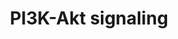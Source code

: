 ---
annotations:
- id: PW:0000605
  parent: disease pathway
  type: Pathway Ontology
  value: cancer pathway
- id: PW:0000595
  parent: signaling pathway
  type: Pathway Ontology
  value: phosphatidylinositol 3-kinase signaling pathway
- id: DOID:162
  parent: disease of cellular proliferation
  type: Disease Ontology
  value: cancer
- id: PW:0000595
  parent: signaling pathway
  type: Pathway Ontology
  value: phosphatidylinositol 3-kinase signaling pathway
- id: PW:0000003
  parent: signaling pathway
  type: Pathway Ontology
  value: signaling pathway
- id: PW:0000180
  parent: regulatory pathway
  type: Pathway Ontology
  value: mTOR signaling pathway
- id: PW:0000180
  parent: regulatory pathway
  type: Pathway Ontology
  value: mTOR signaling pathway
- id: PW:0001317
  parent: regulatory pathway
  type: Pathway Ontology
  value: cell cycle pathway
- id: PW:0000003
  parent: signaling pathway
  type: Pathway Ontology
  value: signaling pathway
- id: PW:0000648
  parent: signaling pathway
  type: Pathway Ontology
  value: cell adhesion signaling pathway
authors:
- Khanspers
- Ariutta
- Egonw
- MaintBot
- Eweitz
citedin:
- link: PMC9317794
  title: A Novel Based-Network Strategy to Identify Phytochemicals from Radix Salviae
    Miltiorrhizae (Danshen) for Treating Alzheimer’s Disease (2022)
- link: PMC9099719
  title: Tumour Stem Cells in Breast Cancer (2022)
- link: PMC8407676
  title: Transcriptome Signature of Immune Cells Post Reovirus Treatment in KRAS Mutated
    Colorectal Cancer (2021)
- link: PMC8200404
  title: Assessing the Contribution of Relative Macrophage Frequencies to Subcutaneous
    Adipose Tissue (2021)
- link: PMC7518185
  title: Predictive models for stage and risk classification in head and neck squamous
    cell carcinoma (HNSCC) (2020)
- link: 10.1038/s41467-024-47085-y
  title: A patient-based iPSC-derived hepatocyte model of alcohol-associated cirrhosis
    reveals bioenergetic insights into disease pathogenesis (2024)
- link: 10.1186/s40001-024-01951-z
  title: 'Non-dialyzable uremic toxins and renal tubular cell damage in CKD patients:
    a systems biology approach (2024)'
- link: 10.3389/fimmu.2021.769011
  title: 'A Practical Strategy for Exploring the Pharmacological Mechanism of Luteolin
    Against COVID-19/Asthma Comorbidity: Findings of System Pharmacology and Bioinformatics
    Analysis (2024)'
- link: 10.1038/s41416-023-02140-1
  title: Transcriptome analysis of newly established carboplatin-resistant ovarian
    cancer cell model reveals genes shared by drug resistance and drug-induced EMT
    (2023)
- link: 10.1016/j.bbih.2023.100646
  title: Autistic spectrum disorder (ASD) - Gene, molecular and pathway signatures
    linking systemic inflammation, mitochondrial dysfunction, transsynaptic signalling,
    and neurodevelopmen (2023)
communities:
- ontox
description: The PI3K-Akt signaling pathway can be activated by many types of cellular
  stimuli or toxic insults and regulates many fundamental cellular functions. Activated
  PI3K  phosphorylates AKT, thereby activating it. Once active, Akt controls a number
  of downstream cellular processes, including apoptosis, protein synthesis, metabolism,
  and cell cycle, by phosphorylating a range of substrates. Phosphorylation sites
  were added based on information from PhosphoSitePlus (R), www.phosphosite.org.  Proteins
  on this pathway have targeted assays available via the [https://assays.cancer.gov/available_assays?wp_id=WP4172
  CPTAC Assay Portal]
last-edited: 2024-07-28
ndex: 80d4d1b7-8b69-11eb-9e72-0ac135e8bacf
organisms:
- Homo sapiens
redirect_from:
- /index.php/Pathway:WP4172
- /instance/WP4172
- /instance/WP4172_r134839
revision: r134839
schema-jsonld:
- '@context': https://schema.org/
  '@id': https://wikipathways.github.io/pathways/WP4172.html
  '@type': Dataset
  creator:
    '@type': Organization
    name: WikiPathways
  description: The PI3K-Akt signaling pathway can be activated by many types of cellular
    stimuli or toxic insults and regulates many fundamental cellular functions. Activated
    PI3K  phosphorylates AKT, thereby activating it. Once active, Akt controls a number
    of downstream cellular processes, including apoptosis, protein synthesis, metabolism,
    and cell cycle, by phosphorylating a range of substrates. Phosphorylation sites
    were added based on information from PhosphoSitePlus (R), www.phosphosite.org.  Proteins
    on this pathway have targeted assays available via the [https://assays.cancer.gov/available_assays?wp_id=WP4172
    CPTAC Assay Portal]
  keywords:
  - AKT1
  - AKT2
  - AKT3
  - AMP
  - ANGPT1
  - ANGPT2
  - ANGPT4
  - ATF2
  - ATF4
  - ATF6B
  - BAD
  - BCL2
  - BCL2L1
  - BCL2L11
  - BCR
  - BDNF
  - BRCA1
  - C8orf44-SGK3
  - CASP9
  - CCND1
  - CCND2
  - CCND3
  - CCNE1
  - CCNE2
  - CD19
  - CDC37
  - CDK2
  - CDK4
  - CDK6
  - CDKN1A
  - CDKN1B
  - CHAD
  - CHRM1
  - CHRM2
  - CHUK
  - COL1A1
  - COL1A2
  - COL2A1
  - COL4A1
  - COL4A2
  - COL4A3
  - COL4A4
  - COL4A5
  - COL4A6
  - COL6A1
  - COL6A2
  - COL6A3
  - COL6A5
  - COL6A6
  - COL9A1
  - COL9A2
  - COL9A3
  - COMP
  - CREB1
  - CREB3
  - CREB3L1
  - CREB3L2
  - CREB3L3
  - CREB3L4
  - CREB5
  - CSF1
  - CSF1R
  - CSF3
  - CSF3R
  - CSH1
  - CSH2
  - DDIT4
  - EFNA1
  - EFNA2
  - EFNA3
  - EFNA4
  - EFNA5
  - EGF
  - EGFR
  - EIF4B
  - EIF4E
  - EIF4E1B
  - EIF4E2
  - EIF4EBP1
  - EPHA2
  - EPO
  - EPOR
  - F2R
  - FASLG
  - FGF1
  - FGF10
  - FGF11
  - FGF12
  - FGF13
  - FGF14
  - FGF17
  - FGF18
  - FGF19
  - FGF2
  - FGF20
  - FGF21
  - FGF22
  - FGF23
  - FGF3
  - FGF4
  - FGF5
  - FGF6
  - FGF7
  - FGF8
  - FGF9
  - FGFR1
  - FGFR2
  - FGFR3
  - FGFR4
  - FLT1
  - FLT3
  - FLT3LG
  - FLT4
  - FN1
  - FOXO3
  - G6PC
  - G6PC2
  - G6PC3
  - GH1
  - GH2
  - GHR
  - GNB1
  - GNB2
  - GNB3
  - GNB4
  - GNB5
  - GNG10
  - GNG11
  - GNG12
  - GNG13
  - GNG2
  - GNG3
  - GNG4
  - GNG5
  - GNG7
  - GNG8
  - GNGT1
  - GNGT2
  - GRB2
  - GSK3B
  - GYS1
  - GYS2
  - HGF
  - HRAS
  - HSP90AA1
  - HSP90AB1
  - HSP90B1
  - IBSP
  - IFNA1
  - IFNA10
  - IFNA13
  - IFNA14
  - IFNA16
  - IFNA17
  - IFNA2
  - IFNA21
  - IFNA4
  - IFNA5
  - IFNA6
  - IFNA7
  - IFNA8
  - IFNAR1
  - IFNAR2
  - IFNB1
  - IGF1
  - IGF1R
  - IGF2
  - IKBKB
  - IKBKG
  - IL2
  - IL2RA
  - IL2RB
  - IL2RG
  - IL3
  - IL3RA
  - IL4
  - IL4R
  - IL6
  - IL6R
  - IL7
  - IL7R
  - INS
  - INSR
  - IRS1
  - ITGA1
  - ITGA10
  - ITGA11
  - ITGA2
  - ITGA2B
  - ITGA3
  - ITGA4
  - ITGA5
  - ITGA6
  - ITGA7
  - ITGA8
  - ITGA9
  - ITGAV
  - ITGB1
  - ITGB3
  - ITGB4
  - ITGB5
  - ITGB6
  - ITGB7
  - ITGB8
  - JAK1
  - JAK2
  - JAK3
  - KDR
  - KIT
  - KITLG
  - KRAS
  - LAMA1
  - LAMA2
  - LAMA3
  - LAMA4
  - LAMA5
  - LAMB1
  - LAMB2
  - LAMB3
  - LAMB4
  - LAMC1
  - LAMC2
  - LAMC3
  - LPAR1
  - LPAR2
  - LPAR3
  - LPAR4
  - LPAR5
  - LPAR6
  - MAP2K1
  - MAP2K2
  - MAPK1
  - MAPK3
  - MCL1
  - MDM2
  - MET
  - MLST8
  - MTOR
  - MYB
  - MYC
  - NFKB1
  - NGF
  - NGFR
  - NOS3
  - NRAS
  - NTF3
  - NTF4
  - NTRK1
  - NTRK2
  - Nitric oxide
  - OSM
  - OSMR
  - PCK1
  - PCK2
  - PDGFA
  - PDGFB
  - PDGFC
  - PDGFD
  - PDGFRA
  - PDGFRB
  - PDPK1
  - PGF
  - PHLPP1
  - PHLPP2
  - PIK3AP1
  - PIK3CA
  - PIK3CB
  - PIK3CD
  - PIK3CG
  - PIK3R1
  - PIK3R2
  - PIK3R3
  - PIK3R5
  - PIK3R6
  - PIP2
  - PIP3
  - PKN1
  - PKN2
  - PKN3
  - PPP2CA
  - PPP2CB
  - PPP2R1A
  - PPP2R1B
  - PPP2R2A
  - PPP2R2B
  - PPP2R2C
  - PPP2R2D
  - PPP2R3A
  - PPP2R3B
  - PPP2R3C
  - PPP2R5A
  - PPP2R5B
  - PPP2R5C
  - PPP2R5D
  - PPP2R5E
  - PRKAA1
  - PRKAA2
  - PRKCA
  - PRL
  - PRLR
  - PTEN
  - PTK2
  - RAC1
  - RAF1
  - RBL2
  - RELA
  - RELN
  - RHEB
  - RPS6
  - RPS6KB1
  - RPS6KB2
  - RPTOR
  - SGK1
  - SGK2
  - SGK3
  - SOS1
  - SOS2
  - SPP1
  - STK11
  - SYK
  - TCL1A
  - TCL1B
  - TEK
  - TGFA
  - THBS1
  - THBS2
  - THBS3
  - THBS4
  - THEM4
  - TLR2
  - TLR4
  - TNC
  - TNN
  - TNR
  - TNXB
  - TP53
  - TSC1
  - TSC2
  - VEGFA
  - VEGFB
  - VEGFC
  - VEGFD
  - VTN
  - VWF
  license: CC0
  name: PI3K-Akt signaling
seo: CreativeWork
title: PI3K-Akt signaling
wpid: WP4172
---